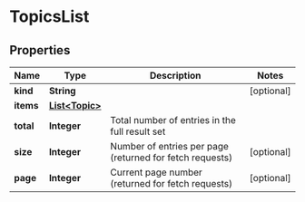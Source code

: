 

# TopicsList


## Properties

Name | Type | Description | Notes
------------ | ------------- | ------------- | -------------
**kind** | **String** |  |  [optional]
**items** | [**List&lt;Topic&gt;**](Topic.md) |  | 
**total** | **Integer** | Total number of entries in the full result set | 
**size** | **Integer** | Number of entries per page (returned for fetch requests) |  [optional]
**page** | **Integer** | Current page number (returned for fetch requests) |  [optional]



